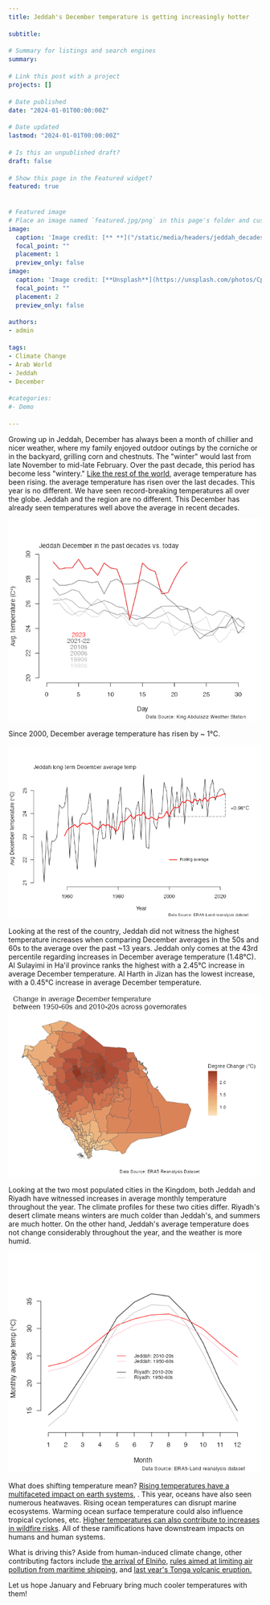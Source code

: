 ```yaml
---
title: Jeddah's December temperature is getting increasingly hotter 

subtitle: 

# Summary for listings and search engines
summary: 

# Link this post with a project
projects: []

# Date published
date: "2024-01-01T00:00:00Z"

# Date updated
lastmod: "2024-01-01T00:00:00Z"

# Is this an unpublished draft?
draft: false

# Show this page in the Featured widget?
featured: true


# Featured image
# Place an image named `featured.jpg/png` in this page's folder and customize its options here.
image:
  caption: 'Image credit: [** **]("/static/media/headers/jeddah_decades_trrends.PNG")'
  focal_point: ""
  placement: 1
  preview_only: false
image:
  caption: 'Image credit: [**Unsplash**](https://unsplash.com/photos/CpkOjOcXdUY)'
  focal_point: ""
  placement: 2
  preview_only: false

authors:
- admin

tags:
- Climate Change
- Arab World
- Jeddah
- December 

#categories:
#- Demo

---
```


Growing up in Jeddah, December has always been a month of chillier and nicer weather, where my family enjoyed outdoor outings by the corniche or in the backyard, grilling corn and chestnuts. The "winter" would last from late November to mid-late February. Over the past decade, this period has become less "wintery." <a href="https://www.nytimes.com/2023/12/26/climate/global-warming-accelerating.html">Like the rest of the world</a>, average temperature has been rising. the average temperature has risen over the last decades. This year is no different. We have seen record-breaking temperatures all over the globe. Jeddah and the region are no different. This December has already seen temperatures well above the average in recent decades. 

<img src="jeddah_decades_trrends.png">

Since 2000, December average temperature has risen by ~ 1°C. 

<img src="jeddah_longterm_avg.png">

Looking at the rest of the country, Jeddah did not witness the highest temperature increases when comparing December averages in the 50s and 60s to the average over the past ~13 years. Jeddah only comes at the 43rd percentile regarding increases in December average temperature (1.48°C). Al Sulayimi in Ha'il province ranks the highest with a 2.45°C increase in average December temperature. Al Harth in Jizan has the lowest increase, with a 0.45°C increase in average December temperature. 

<img src="spatial_change_governorates_sau.png">

Looking at the two most populated cities in the Kingdom, both Jeddah and Riyadh have witnessed increases in average monthly temperature throughout the year. The climate profiles for these two cities differ. Riyadh's desert climate means winters are much colder than Jeddah's, and summers are much hotter. On the other hand, Jeddah's average temperature does not change considerably throughout the year, and the weather is more humid.


<img src="monthly_dist_era5_temp_jed_riy.png">

What does shifting temperature mean? <a href="https://www.nytimes.com/interactive/2023/08/03/climate/ocean-temperatures-heat-earth.html?action=click&module=RelatedLinks&pgtype=Article">Rising temperatures have a multifaceted impact on earth systems</a>, .  This year, oceans have also seen numerous heatwaves. Rising ocean temperatures can disrupt marine ecosystems. Warming ocean surface temperature could also influence tropical cyclones, etc. <a href="https://www.noaa.gov/noaa-wildfire/wildfire-climate-connection"> Higher temperatures can also contribute to increases in wildfire risks</a>. All of these ramifications have downstream impacts on humans and human systems.  

What is driving this? Aside from human-induced climate change, other contributing factors include <a href="https://www.climate.gov/news-features/blogs/enso/enso-and-climate-change-what-does-new-ipcc-report-say"> the arrival of Elniño</a>, <a href="https://www.nature.com/articles/d41586-023-02430-x" >rules aimed at limiting air pollution from maritime shipping</a>, and <a href="\https://www.axios.com/2023/08/14/climate-change-heat-wave-causes" > last year's Tonga volcanic eruption. </a> 


Let us hope January and February bring much cooler temperatures with them!